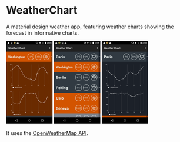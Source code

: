 # WeatherChart

A material design weather app, featuring weather charts showing the forecast in informative charts.

<img src="https://github.com/JulienSiems/WeatherChart/blob/master/screenshots/Screenshot_2015-10-14-23-06-50.png" width="25%"/>  <img src="https://github.com/JulienSiems/WeatherChart/blob/master/screenshots/Screenshot_2015-10-14-23-06-37.png" width="25%"/> <img src="https://github.com/JulienSiems/WeatherChart/blob/master/screenshots/Screenshot_2015-10-14-23-05-11.png" width="25%"/>


It uses the [OpenWeatherMap API](http://openweathermap.org/api). 
